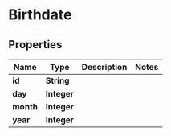 

# Birthdate


## Properties

| Name | Type | Description | Notes |
|------------ | ------------- | ------------- | -------------|
|**id** | **String** |  |  |
|**day** | **Integer** |  |  |
|**month** | **Integer** |  |  |
|**year** | **Integer** |  |  |



